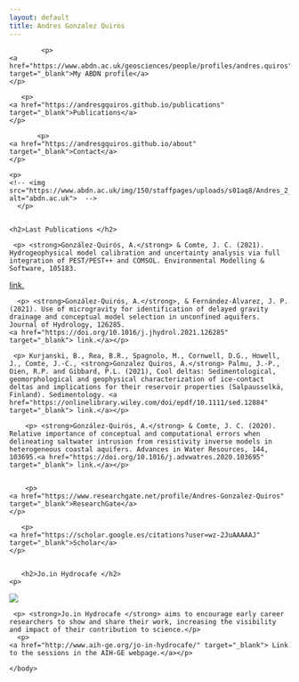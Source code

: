 ```yaml
---
layout: default
title: Andres Gonzalez Quiros
---
```



<html>
  <head>
    <title>Andres Gonzalez Quiros</title>
  </head>
  <body>
    
    	    <p>
    <a href="https://www.abdn.ac.uk/geosciences/people/profiles/andres.quiros" target="_blank">My ABDN profile</a>
    </p>
	  
	   <p>
    <a href="https://andresgquiros.github.io/publications" target="_blank">Publications</a>
    </p>
	  
	  	   <p>
    <a href="https://andresgquiros.github.io/about" target="_blank">Contact</a>
    </p>
	  
    <p>
    <!-- <img src="https://www.abdn.ac.uk/img/150/staffpages/uploads/s01aq8/Andres_2_2.jpg" alt="abdn.ac.uk">  -->
      </p> 
     
    
    <h2>Last Publications </h2>
      
     <p> <strong>González-Quirós, A.</strong> & Comte, J. C. (2021). Hydrogeophysical model calibration and uncertainty analysis via full integration of PEST/PEST++ and COMSOL. Environmental Modelling & Software, 105183.
<a href="https://doi.org/10.1016/j.envsoft.2021.105183" target="_blank"> link.</a></p>
	  
	  <p> <strong>González-Quirós, A.</strong>, & Fernández-Álvarez, J. P. (2021). Use of microgravity for identification of delayed gravity drainage and conceptual model selection in unconfined aquifers. Journal of Hydrology, 126285.
    <a href="https://doi.org/10.1016/j.jhydrol.2021.126285" target="_blank"> link.</a></p>
	  
	 <p> Kurjanski, B., Rea, B.R., Spagnolo, M., Cornwell, D.G., Howell, J., Comte, J.-C., <strong>Gonzalez Quiros, A.</strong> Palmu, J.-P., Oien, R.P. and Gibbard, P.L. (2021), Cool deltas: Sedimentological, geomorphological and geophysical characterization of ice-contact deltas and implications for their reservoir properties (Salpausselkä, Finland). Sedimentology. <a href="https://onlinelibrary.wiley.com/doi/epdf/10.1111/sed.12884" target="_blank"> link.</a></p>

   	    <p> <strong>González-Quirós, A.</strong> & Comte, J. C. (2020). Relative importance of conceptual and computational errors when delineating saltwater intrusion from resistivity inverse models in heterogeneous coastal aquifers. Advances in Water Resources, 144, 103695.<a href="https://doi.org/10.1016/j.advwatres.2020.103695" target="_blank"> link.</a></p>
	
			
	    <p>
    <a href="https://www.researchgate.net/profile/Andres-Gonzalez-Quiros" target="_blank">ResearchGate</a>
    </p>
	  
	   <p>
    <a href="https://scholar.google.es/citations?user=wz-2JuAAAAAJ" target="_blank">Scholar</a>
    </p>

	
	   <h2>Jo.in Hydrocafe </h2>
    <p>
<img src="http://www.aih-ge.org/wp-content/uploads/join_hydrocafe_banner.jpg">      
	  </p>
	
     <p> <strong>Jo.in Hydrocafe </strong> aims to encourage early career researchers to show and share their work, increasing the visibility and impact of their contribution to science.</p>
	  <p>
    <a href="http://www.aih-ge.org/jo-in-hydrocafe/" target="_blank"> Link to the sessions in the AIH-GE webpage.</a></p>
	  
	</body>
	
</html>
